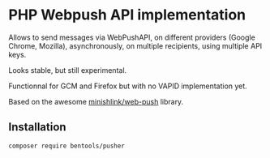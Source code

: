 PHP Webpush API implementation
=========

Allows to send messages via WebPushAPI, on different providers (Google Chrome, Mozilla), asynchronously, on multiple recipients, using multiple API keys.
  
Looks stable, but still experimental.

Functionnal for GCM and Firefox but with no VAPID implementation yet.

Based on the awesome [minishlink/web-push](https://github.com/web-push-libs/web-push-php) library.

Installation
-----
`composer require bentools/pusher`


